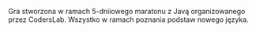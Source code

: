 Gra stworzona w ramach 5-dniiowego maratonu z Javą organizowanego przez CodersLab. Wszystko w ramach poznania podstaw nowego języka.
